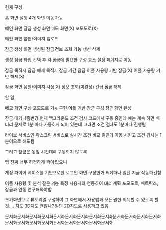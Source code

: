 현재 구성

홈 화면 실행
4개 화면 이동 가능

메인  화면
잠금  생성 화면
메모 화면(X)
포모도로(X)

메인 화면
음원/이미지 업로드

잠금 생성 화면
생성된 잠금 정보 조회 가능
생성
삭제

생성
잠금 타입 선택 후
각 잠금에 필요한 구성 요소 설정 페이지로 이동

잠금
목적지 잠금 해제
목적지 잠금
기간 잠금
어플 사용량 기반 잠금(X)
어플 사용량 기반 해제(X)

잠금 화면
음원/이미지 사용(X)
정보 조회(미완성)
간급 잠금 해제

할 일

메모 화면 구성
포모도로 기능 구현
어플 기반 잠금 구성
잠금 화면 완성

잠금 매커니즘변경
현재 백그라운드 조건 검사 코드에서 구동 중인데
얘는 계속 하면 배터리 문제로 1분 마다 가동하게 되어 있는데
그러면 조건 검사도 1분마다 진행됨

라이브 서비스인 락스크린 서비스로 실시간 조건 비교 같은거 이동 시키고
조건 검사는 1분이으로 해도됨

그리고 잠금은 동일 시간대에 구동되지 않도록

앱 진짜 너무 허접하게 짝이 없으니

계정
파이어 베이스를 기반으로한 로그인 화면 구성한거 써야하나
일단 지금 작동하긴함

어플 사용량 및 분석 같은 기능
특정 사용자와 연동하여 대리 계획
포모도로, 매트릭스, 잠금과 연동 연구해와야함

초기화면으로 튜토리얼 구성하여
그 화면에서 사용법과
모든 권한 획득할 수 있도록 할것....
지도 3D지도 괜찮나?
일단 2D지도로 사용하고 있음

문서화문서화문서화문서화문서화문서화문서화문서화문서화문서화문서화문서화문서화문서화문서화문서화문서화문서화문서화문서화문서화문서화
